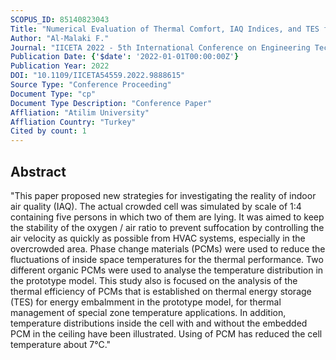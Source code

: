 ```yaml
---
SCOPUS_ID: 85140823043
Title: "Numerical Evaluation of Thermal Comfort, IAQ Indices, and TES for the Improvement of the Energy Performance in Crowded Area"
Author: "Al-Malaki F."
Journal: "IICETA 2022 - 5th International Conference on Engineering Technology and its Applications"
Publication Date: {'$date': '2022-01-01T00:00:00Z'}
Publication Year: 2022
DOI: "10.1109/IICETA54559.2022.9888615"
Source Type: "Conference Proceeding"
Document Type: "cp"
Document Type Description: "Conference Paper"
Affliation: "Atilim University"
Affliation Country: "Turkey"
Cited by count: 1
---
```


## Abstract
"This paper proposed new strategies for investigating the reality of indoor air quality (IAQ). The actual crowded cell was simulated by scale of 1:4 containing five persons in which two of them are lying. It was aimed to keep the stability of the oxygen / air ratio to prevent suffocation by controlling the air velocity as quickly as possible from HVAC systems, especially in the overcrowded area. Phase change materials (PCMs) were used to reduce the fluctuations of inside space temperatures for the thermal performance. Two different organic PCMs were used to analyse the temperature distribution in the prototype model. This study also is focused on the analysis of the thermal efficiency of PCMs that is established on thermal energy storage (TES) for energy embalmment in the prototype model, for thermal management of special zone temperature applications. In addition, temperature distributions inside the cell with and without the embedded PCM in the ceiling have been illustrated. Using of PCM has reduced the cell temperature about 7°C."

